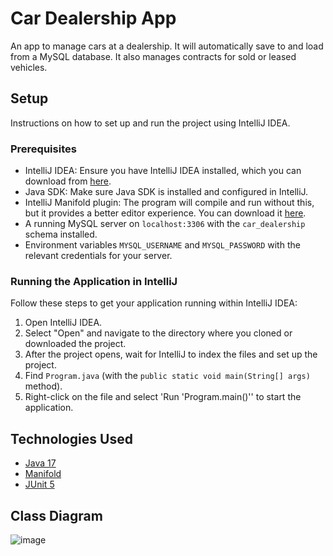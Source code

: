 # Car Dealership App

An app to manage cars at a dealership. It will automatically save to
and load from a MySQL database. It also manages contracts for sold or
leased vehicles.

## Setup

Instructions on how to set up and run the project using IntelliJ IDEA.

### Prerequisites

- IntelliJ IDEA: Ensure you have IntelliJ IDEA installed, which you can download
  from [here](https://www.jetbrains.com/idea/download/).
- Java SDK: Make sure Java SDK is installed and configured in IntelliJ.
- IntelliJ Manifold plugin: The program will compile and run without this, but it provides a better editor experience.
  You can download it [here](https://plugins.jetbrains.com/plugin/10057-manifold).
- A running MySQL server on `localhost:3306` with the `car_dealership` schema installed.
- Environment variables `MYSQL_USERNAME` and `MYSQL_PASSWORD` with the relevant credentials
  for your server.

### Running the Application in IntelliJ

Follow these steps to get your application running within IntelliJ IDEA:

1. Open IntelliJ IDEA.
2. Select "Open" and navigate to the directory where you cloned or downloaded the project.
3. After the project opens, wait for IntelliJ to index the files and set up the project.
4. Find `Program.java` (with the `public static void main(String[] args)` method).
5. Right-click on the file and select 'Run 'Program.main()'' to start the application.

## Technologies Used

- [Java 17](https://www.oracle.com/java/technologies/javase/jdk17-archive-downloads.html)
- [Manifold](https://github.com/manifold-systems/manifold)
- [JUnit 5](https://junit.org/junit5/)

## Class Diagram

![image](https://github.com/Benjamin-Bergman/CarDealership/assets/166551442/33ebc284-53df-48c3-945f-64b5fc33b63b)
